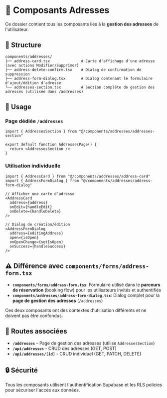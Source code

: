 # 📍 Composants Adresses

Ce dossier contient tous les composants liés à la **gestion des adresses** de l'utilisateur.

## 📁 Structure

```
components/addresses/
├── address-card.tsx              # Carte d'affichage d'une adresse (avec actions Modifier/Supprimer)
├── address-delete-confirm.tsx    # Dialog de confirmation de suppression
├── address-form-dialog.tsx       # Dialog contenant le formulaire d'ajout/édition d'adresse
└── addresses-section.tsx         # Section complète de gestion des adresses (utilisée dans /addresses)
```

## 🎯 Usage

### Page dédiée `/addresses`
```tsx
import { AddressesSection } from "@/components/addresses/addresses-section"

export default function AddressesPage() {
  return <AddressesSection />
}
```

### Utilisation individuelle
```tsx
import { AddressCard } from "@/components/addresses/address-card"
import { AddressFormDialog } from "@/components/addresses/address-form-dialog"

// Afficher une carte d'adresse
<AddressCard
  address={address}
  onEdit={handleEdit}
  onDelete={handleDelete}
/>

// Dialog de création/édition
<AddressFormDialog
  address={editingAddress}
  open={isOpen}
  onOpenChange={setIsOpen}
  onSuccess={handleSuccess}
/>
```

## ⚠️ Différence avec `components/forms/address-form.tsx`

- **`components/forms/address-form.tsx`**: Formulaire utilisé dans le **parcours de réservation** (booking flow) pour les utilisateurs invités et authentifiés
- **`components/addresses/address-form-dialog.tsx`**: Dialog complet pour la **page de gestion des adresses** (`/addresses`)

Ces deux composants ont des contextes d'utilisation différents et ne doivent pas être confondus.

## 🔗 Routes associées

- **`/addresses`** - Page de gestion des adresses (utilise `AddressesSection`)
- **`/api/addresses`** - CRUD des adresses (GET, POST)
- **`/api/addresses/[id]`** - CRUD individuel (GET, PATCH, DELETE)

## 🔒 Sécurité

Tous les composants utilisent l'authentification Supabase et les RLS policies pour sécuriser l'accès aux données.

